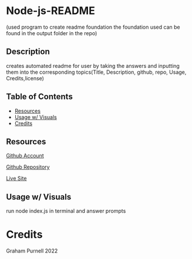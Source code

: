 # Node-js-README 
(used program to create readme foundation the foundation used can be found in the output folder in the repo)

## Description
creates automated readme for user by taking the answers and inputting them into the corresponding topics(Title, Description, github, repo, Usage, Credits,license)

## Table of Contents
      
- [Resources](#Resources)
- [Usage w/ Visuals](#usage)
- [Credits](#credits)
      
## Resources
[Github Account](https://github.com/GrahamP98)

[Github Repository](https://github.com/GrahamP98/Node-js-README)

[Live Site](https://GrahamP98.github.io/Node-js-README/)

## Usage w/ Visuals
run node index.js in terminal and answer prompts

# Credits
Graham Purnell 2022

    
